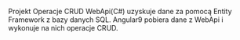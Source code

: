 Projekt Operacje CRUD
WebApi(C#) uzyskuje dane za pomocą Entity Framework z bazy danych SQL.
Angular9 pobiera dane z WebApi i wykonuje na nich operacje CRUD.